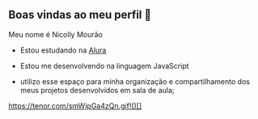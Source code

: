 ## Boas vindas ao meu perfil 💙

Meu nome é Nicolly Mourão

- Estou estudando na [Alura](https:\\www.alura.com.br)

- Estou me desenvolvendo na linguagem JavaScript

- utilizo esse espaço para minha organização e compartilhamento dos meus projetos desenvolvidos em sala de aula;






https://tenor.com/smWjpGa4zQn.gif!()[]
